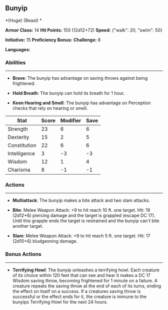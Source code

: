 ## Bunyip
*(Huge) (Beast) *

**Armor Class:** 14
**Hit Points:** 150 (12d12+72)
**Speed:** {"walk": 20, "swim": 50}

**Initiative:** 15
**Proficiency Bonus:**
**Challenge:** 8

**Languages:** 

### Abilities
 --- 
- **Brave**: The bunyip has advantage on saving throws against being frightened.

- **Hold Breath**: The bunyip can hold its breath for 1 hour.

- **Keen Hearing and Smell**: The bunyip has advantage on Perception checks that rely on hearing or smell.



| Stat | Score | Modifier | Save |
| ---- | ---- | ---- | ---- |
| Strength | 23 | 6 | 6 |
| Dexterity | 15 | 2 | 5 |
| Constitution | 22 | 6 | 6 |
| Intelligence | 3 | -3 | -3 |
| Wisdom | 12 | 1 | 4 |
| Charisma | 8 | -1 | -1 |

### Actions
 --- 
- **Multiattack**: The bunyip makes a bite attack and two slam attacks.

- **Bite**: Melee Weapon Attack: +9 to hit  reach 10 ft.  one target. Hit: 19 (2d12+6) piercing damage  and the target is grappled (escape DC 17). Until this grapple ends  the target is restrained  and the bunyip can't bite another target.

- **Slam**: Melee Weapon Attack: +9 to hit  reach 5 ft.  one target. Hit: 17 (2d10+6) bludgeoning damage.

### Bonus Actions
 --- 
- **Terrifying Howl**: The bunyip unleashes a terrifying howl. Each creature of its choice within 120 feet that can see and hear it makes a DC 17 Wisdom saving throw, becoming frightened for 1 minute on a failure. A creature repeats the saving throw at the end of each of its turns, ending the effect on itself on a success. If a creatures saving throw is successful or the effect ends for it, the creature is immune to the bunyips Terrifying Howl for the next 24 hours.

